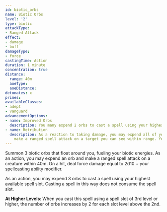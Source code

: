 ```yaml
---
id: biotic_orbs
name: Biotic Orbs
level: '2'
type: biotic
attackType:
- Ranged Attack
effect:
- damage
- buff
damageType:
- force
castingTime: Action
duration: 1 minute
concentration: true
distance:
  range: 40m
  aoeType: 
  aoeDistance: 
detonates: x
primes: 
availableClasses:
- adept
- vanguard
advancementOptions:
- name: Improved Orbs
  description: You many expend 2 orbs to cast a spell using your highest available spell slot.
- name: Retribution
  description: As a reaction to taking damage, you may expend all of your remaining biotic orbs. For each expended orb,
    make a ranged spell attack on a target you can see within range. You can direct all attacks to hit one creature or several.
---
```

Summon 3 biotic orbs that float around you, fueling your biotic energies. As an action, you may expend an orb and make a
ranged spell attack on a creature within 40m. On a hit, deal force damage equal to 2d10 + your spellcasting ability modifier.

As an action, you may expend 3 orbs to cast a spell using your highest available spell slot. Casting a spell in this way
does not consume the spell slot.

__At Higher Levels__: When you cast this spell using a spell slot of 3rd level or higher, the number of orbs increases by
2 for each slot level above the 2nd.